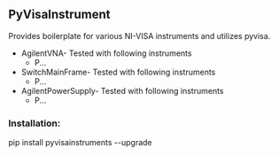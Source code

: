 ## PyVisaInstrument

Provides boilerplate for various NI-VISA instruments and utilizes pyvisa.

* AgilentVNA- Tested with following instruments
  * P...
* SwitchMainFrame- Tested with following instruments
  * P...
* AgilentPowerSupply- Tested with following instruments
  * P...

### Installation:  
pip install pyvisainstruments --upgrade
